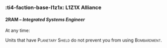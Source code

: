### :ti4-faction-base-l1z1x: **L1Z1X Alliance**

#### 2RAM – _Integrated Systems Engineer_

At any time:

Units that have <span style="font-variant:small-caps;">Planetary Shield</span> do not prevent you from using <span style="font-variant:small-caps;">Bombardment</span>.
